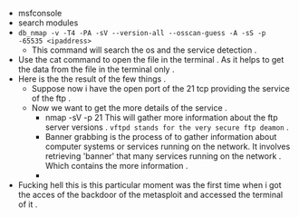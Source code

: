 - msfconsole 
- search modules 
- `db_nmap -v -T4 -PA -sV --version-all --osscan-guess -A -sS -p -65535 <ipaddress>`
    - This command will search the os and the service detection .
-  Use the cat command to open the file in the terminal . As it helps to get the data from the file in the terminal only .
- Here is the the result of the few things .
   - Suppose now i have the open port of the 21 tcp providing the service of the ftp .
    -  Now we want to get the more details of the service .
       -  nmap -sV -p 21 <ip address >  This will gather more information about the ftp server versions . `vftpd stands for the very secure ftp deamon` .
       - Banner grabbing is the process of to gather information about computer systems or services running on the network. It involves retrieving 'banner' that many services running on the network . Which contains the more information . 
       -
- Fucking hell  this  is this particular moment was the first time when i got the acces of the backdoor of the metasploit and accessed the terminal of it  .
